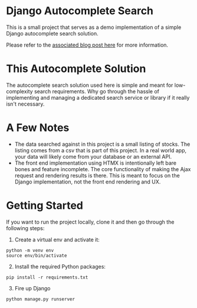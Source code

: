 # Django Autocomplete Search
This is a small project that serves as a demo implementation of a simple Django autocomplete search solution.

Please refer to the [associated blog post here](https://www.chuckvallone.com/blog/a-simple-django-autocomplete-search-solution-for-low-complexity-search-requirements) for more information.


# This Autocomplete Solution
The autocomplete search solution used here is simple and meant for low-complexity search requirements. Why go through the hassle of implementing and managing a dedicated search service or library if it really isn't necessary.


# A Few Notes
- The data searched against in this project is a small listing of stocks. The listing comes from a csv that is part of this project. In a real world app, your data will likely come from your database or an external API.
- The front end implementation using HTMX is intentionally left bare bones and feature incomplete. The core functionality of making the Ajax request and rendering results is there. This is meant to focus on the Django implementation, not the front end rendering and UX. 


# Getting Started
If you want to run the project locally, clone it and then go through the following steps:

1) Create a virtual env and activate it:
```
python -m venv env
source env/bin/activate
```

2) Install the required Python packages:
```
pip install -r requirements.txt
```

3) Fire up Django
```
python manage.py runserver
```
